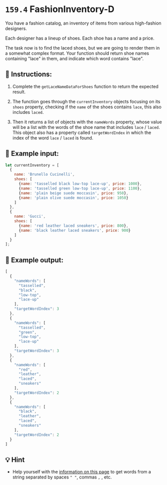 # `159.4` FashionInventory-D

You have a fashion catalog, an inventory of items from various high-fashion designers.

Each designer has a lineup of shoes. Each shoe has a name and a price.

The task now is to find the laced shoes, but we are going to render them in a somewhat complex format. Your function should return shoe names containing "lace" in them, and indicate which word contains "lace".

## 📝 Instructions:

1. Complete the `getLaceNameDataForShoes` function to return the expected result.

2. The function goes through the `currentInventory` objects focusing on its `shoes` property, checking if the `name` of the shoes contains `lace`, this also includes `laced`.

3. Then it returns a list of objects with the `nameWords` property, whose value will be a list with the words of the shoe name that includes `lace` / `laced`. This object also has a property called `targetWordIndex` in which the index of the word `lace` / `laced` is found.

## 📎 Example input:

```js
let currentInventory = [
  {
    name: 'Brunello Cucinelli',
    shoes: [
      {name: 'tasselled black low-top lace-up', price: 1000},
      {name: 'tasselled green low-top lace-up', price: 1100},
      {name: 'plain beige suede moccasin', price: 950},
      {name: 'plain olive suede moccasin', price: 1050}
    ]
  },
  {
    name: 'Gucci',
    shoes: [
      {name: 'red leather laced sneakers', price: 800},
      {name: 'black leather laced sneakers', price: 900}
    ]
  }
];
```

## 📎 Example output:

```js
[
  {
    "nameWords": [
      "tasselled",
      "black",
      "low-top",
      "lace-up"
    ],
    "targetWordIndex": 3
  },
  {
    "nameWords": [
      "tasselled",
      "green",
      "low-top",
      "lace-up"
    ],
    "targetWordIndex": 3
  },
  {
    "nameWords": [
      "red",
      "leather",
      "laced",
      "sneakers"
    ],
    "targetWordIndex": 2
  },
  {
    "nameWords": [
      "black",
      "leather",
      "laced",
      "sneakers"
    ],
    "targetWordIndex": 2
  }
]
```

## 💡 Hint

+ Help yourself with the [information on this page](https://developer.mozilla.org/es/docs/Web/JavaScript/Reference/Global_Objects/String/split) to get words from a string separated by spaces `" "`, commas `,` , etc.
